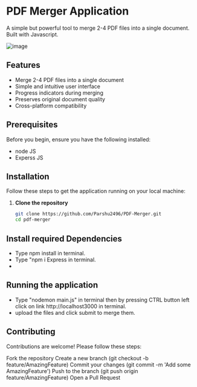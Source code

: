 # PDF Merger Application

A simple but powerful tool to merge 2-4 PDF files into a single document. Built with Javascript.

![image]()

## Features

- Merge 2-4 PDF files into a single document
- Simple and intuitive user interface
- Progress indicators during merging
- Preserves original document quality
- Cross-platform compatibility

## Prerequisites

Before you begin, ensure you have the following installed:
- node JS
- Experss JS

## Installation

Follow these steps to get the application running on your local machine:

1. **Clone the repository**
   ```bash
   git clone https://github.com/Parshu2496/PDF-Merger.git
   cd pdf-merger

## Install required Dependencies 
- Type npm install in terminal.
- Type "npm i Express in terminal.
- 
## Running the application
- Type "nodemon main.js" in terminal then by pressing CTRL button left click on link http://localhost3000 in terminal.
- upload the files and click submit to merge them.

## Contributing
Contributions are welcome! Please follow these steps:

Fork the repository
Create a new branch (git checkout -b feature/AmazingFeature)
Commit your changes (git commit -m 'Add some AmazingFeature')
Push to the branch (git push origin feature/AmazingFeature)
Open a Pull Request
